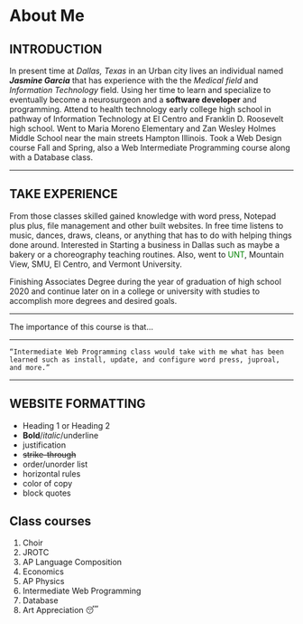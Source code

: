 # About Me
## INTRODUCTION
In present time at *Dallas, Texas* in an Urban city lives an individual named **_Jasmine Garcia_** that has experience with the the *Medical field* and *Information Technology* field. Using her time to learn and specialize to eventually become a neurosurgeon and a **software developer** and programming. Attend to health technology early college high school in pathway of Information Technology at El Centro and Franklin D. Roosevelt high school. Went to Maria Moreno Elementary and Zan Wesley Holmes Middle School near the main streets Hampton Illinois. Took a Web Design course Fall and Spring, also a Web Intermediate Programming course along with a Database class.



****************

## TAKE EXPERIENCE
From those classes skilled gained knowledge with word press, Notepad plus plus, file management and other built websites. In free time listens to music, dances, draws, cleans, or anything that has to do with helping things done around. Interested in Starting a business in Dallas such as maybe a bakery or a choreography teaching routines. Also, went to <span style="color: green">UNT</span>, Mountain View, SMU, El Centro, and Vermont University.

Finishing Associates Degree during the year of graduation of high school 2020 and continue later on in a college or university with studies to accomplish more degrees and desired goals.

 
- - -

The importance of this course is that...
 
---

`“Intermediate Web Programming class would take with me what has been learned such as install, update, and configure word press, juproal, and more.”`

***

## WEBSITE FORMATTING
* Heading 1 or Heading 2
* **Bold**/*italic*/underline
* justification
* ~~strike-through~~
* order/unorder list
* horizontal rules
* color of copy
* block quotes

## Class courses
1. Choir
2. JROTC
3. AP Language Composition
4. Economics
5. AP Physics
6. Intermediate Web Programming
7. Database
8. Art Appreciation :sleeping:
